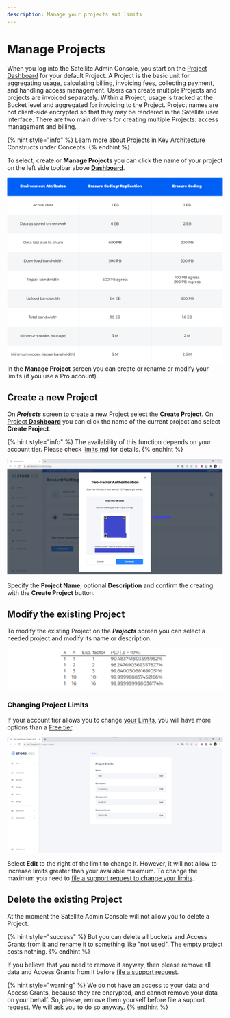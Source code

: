 ```yaml
---
description: Manage your projects and limits
---
```


# Manage Projects

When you log into the Satellite Admin Console, you start on the [Project Dashboard](dashboard.md) for your default Project. A Project is the basic unit for aggregating usage, calculating billing, invoicing fees,  collecting payment, and handling access management. Users can create multiple Projects and projects are invoiced separately. Within a Project, usage is tracked at the Bucket level and aggregated for invoicing to the Project. Project names are not client-side encrypted so that they may be rendered in the Satellite user interface. There are two main drivers for creating multiple Projects: access management and billing.

{% hint style="info" %}
Learn more about [Projects](../../concepts/key-architecture-constructs.md#project) in Key Architecture Constructs under Concepts.
{% endhint %}

To select, create or **Manage Projects** you can click the name of your project on the left side toolbar above [**Dashboard**](dashboard.md).

![](<../../.gitbook/assets/image (133) (1).png>)\
In the **Manage Project** screen you can create or rename or modify your limits (if you use a Pro account).

## Create a new Project

On _**Projects**_ screen to create a new Project select the **Create Project**. On [Project **Dashboard**](dashboard.md) you can click the name of the current project and select **Create Project**.

{% hint style="info" %}
The availability of this function depends on your account tier. Please check [limits.md](../../concepts/limits.md "mention") for details.
{% endhint %}

![](<../../.gitbook/assets/image (140) (1) (1).png>)

Specify the **Project Name**, optional **Description** and confirm the creating with the **Create Project** button.

## Modify the existing Project

To modify the existing Project on the _**Projects**_ screen you can select a needed project and modify its name or description.

![](<../../.gitbook/assets/image (136) (1) (1).png>)

### Changing Project Limits

If your account tier allows you to change [your Limits](../../concepts/limits.md), you will have more options than a [Free tier](../../billing-payment-and-accounts-1/pricing/free-tier.md).

![](<../../.gitbook/assets/image (179) (1).png>)

Select **Edit** to the right of the limit to change it. However, it will not allow to increase limits greater than your available maximum. To change the maximum you need to [file a support request to change your limits](../../billing-payment-and-accounts-1/pricing/usage-limit-increases.md).

## Delete the existing Project

At the moment the Satellite Admin Console will not allow you to delete a Project.&#x20;

{% hint style="success" %}
But you can delete all buckets and Access Grants from it and [rename it](manage-projects.md#modify-the-existing-project) to something like "not used". The empty project costs nothing.
{% endhint %}

If you believe that you need to remove it anyway, then please remove all data and Access Grants from it before [file a support request](https://supportdcs.storj.io/).

{% hint style="warning" %}
We do not have an access to your data and Access Grants, because they are encrypted, and cannot remove your data on your behalf. So, please, remove them yourself before file a support request. We will ask you to do so anyway.
{% endhint %}
